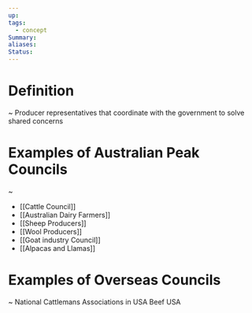 ```yaml
---
up: 
tags:
  - concept
Summary: 
aliases: 
Status:
---
```

# Definition
~
Producer representatives that coordinate with the government to solve shared concerns
# Examples of Australian Peak Councils
~
- [[Cattle Council]]
- [[Australian Dairy Farmers]]
- [[Sheep Producers]]
- [[Wool Producers]]
- [[Goat industry Council]]
- [[Alpacas and Llamas]]

# Examples of Overseas Councils
~
National Cattlemans Associations in USA
Beef USA